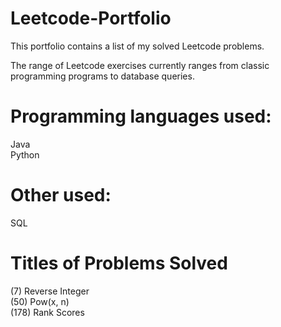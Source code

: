 # Leetcode-Portfolio

This portfolio contains a list of my solved Leetcode problems. 

The range of Leetcode exercises currently ranges from classic programming programs to database queries.

# Programming languages used:
Java<br />
Python

# Other used:
SQL

# Titles of Problems Solved 
(7) Reverse Integer <br />
(50) Pow(x, n) <br />
(178) Rank Scores
